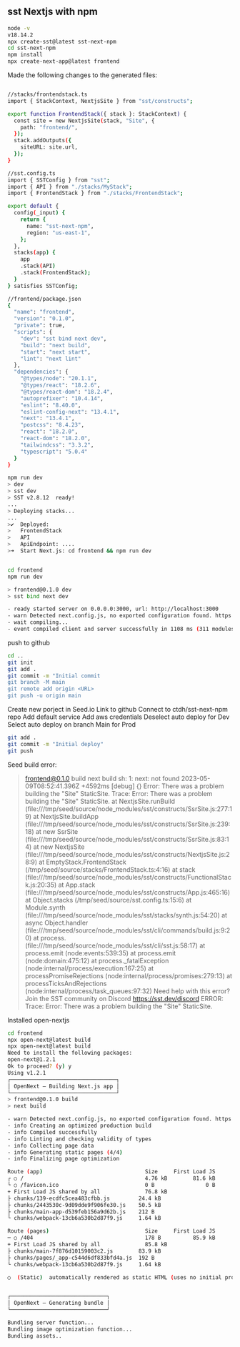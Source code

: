 ## sst Nextjs with npm

```bash
node -v
v18.14.2
npx create-sst@latest sst-next-npm
cd sst-next-npm
npm install
npx create-next-app@latest frontend
```

Made the following changes to the generated files:

```bash

//stacks/frontendstack.ts
import { StackContext, NextjsSite } from "sst/constructs";

export function FrontendStack({ stack }: StackContext) {
  const site = new NextjsSite(stack, "Site", {
    path: "frontend/",
  });
  stack.addOutputs({
    siteURL: site.url,
  });
}

//sst.config.ts
import { SSTConfig } from "sst";
import { API } from "./stacks/MyStack";
import { FrontendStack } from "./stacks/FrontendStack";

export default {
  config(_input) {
    return {
      name: "sst-next-npm",
      region: "us-east-1",
    };
  },
  stacks(app) {
    app
    .stack(API)
    .stack(FrontendStack);
  }
} satisfies SSTConfig;

//frontend/package.json
{
  "name": "frontend",
  "version": "0.1.0",
  "private": true,
  "scripts": {
    "dev": "sst bind next dev",
    "build": "next build",
    "start": "next start",
    "lint": "next lint"
  },
  "dependencies": {
    "@types/node": "20.1.1",
    "@types/react": "18.2.6",
    "@types/react-dom": "18.2.4",
    "autoprefixer": "10.4.14",
    "eslint": "8.40.0",
    "eslint-config-next": "13.4.1",
    "next": "13.4.1",
    "postcss": "8.4.23",
    "react": "18.2.0",
    "react-dom": "18.2.0",
    "tailwindcss": "3.3.2",
    "typescript": "5.0.4"
  }
}

```

```bash
npm run dev
> dev
> sst dev
> SST v2.8.12  ready!
...
> Deploying stacks...
...
>✔  Deployed:
>   FrontendStack
>   API
>   ApiEndpoint: ....
>➜  Start Next.js: cd frontend && npm run dev


cd frontend
npm run dev

> frontend@0.1.0 dev
> sst bind next dev

- ready started server on 0.0.0.0:3000, url: http://localhost:3000
- warn Detected next.config.js, no exported configuration found. https://nextjs.org/docs/messages/empty-configuration
- wait compiling...
- event compiled client and server successfully in 1108 ms (311 modules)

```

push to github

```bash
cd ..
git init
git add .
git commit -m "Initial commit
git branch -M main
git remote add origin <URL>
git push -u origin main
```

Create new porject in Seed.io
Link to github
Connect to ctdh/sst-next-npm repo
Add default service
Add aws credentials
Deselect auto deploy for Dev
Select auto deploy on branch Main for Prod

```bash
git add .
git commit -m "Initial deploy"
git push
```

Seed build error:
> frontend@0.1.0 build
> next build
sh: 1: next: not found
2023-05-09T08:52:41.396Z  +4592ms [debug] {}
Error: There was a problem building the "Site" StaticSite.
Trace: Error: There was a problem building the "Site" StaticSite.
    at NextjsSite.runBuild (file:///tmp/seed/source/node_modules/sst/constructs/SsrSite.js:277:19)
    at NextjsSite.buildApp (file:///tmp/seed/source/node_modules/sst/constructs/SsrSite.js:239:18)
    at new SsrSite (file:///tmp/seed/source/node_modules/sst/constructs/SsrSite.js:83:14)
    at new NextjsSite (file:///tmp/seed/source/node_modules/sst/constructs/NextjsSite.js:28:9)
    at EmptyStack.FrontendStack (/tmp/seed/source/stacks/FrontendStack.ts:4:16)
    at stack (file:///tmp/seed/source/node_modules/sst/constructs/FunctionalStack.js:20:35)
    at App.stack (file:///tmp/seed/source/node_modules/sst/constructs/App.js:465:16)
    at Object.stacks (/tmp/seed/source/sst.config.ts:15:6)
    at Module.synth (file:///tmp/seed/source/node_modules/sst/stacks/synth.js:54:20)
    at async Object.handler (file:///tmp/seed/source/node_modules/sst/cli/commands/build.js:9:20)
    at process.<anonymous> (file:///tmp/seed/source/node_modules/sst/cli/sst.js:58:17)
    at process.emit (node:events:539:35)
    at process.emit (node:domain:475:12)
    at process._fatalException (node:internal/process/execution:167:25)
    at processPromiseRejections (node:internal/process/promises:279:13)
    at processTicksAndRejections (node:internal/process/task_queues:97:32)
Need help with this error? Join the SST community on Discord https://sst.dev/discord
ERROR: Trace: Error: There was a problem building the "Site" StaticSite.

Installed open-nextjs
  
  ```bash
  cd frontend 
  npx open-next@latest build
  npx open-next@latest build 
Need to install the following packages:
  open-next@1.2.1
Ok to proceed? (y) y
Using v1.2.1
┌─────────────────────────────────┐
│ OpenNext — Building Next.js app │
└─────────────────────────────────┘
> frontend@0.1.0 build
> next build

- warn Detected next.config.js, no exported configuration found. https://nextjs.org/docs/messages/empty-configuration
- info Creating an optimized production build  
- info Compiled successfully
- info Linting and checking validity of types  
- info Collecting page data
- info Generating static pages (4/4)
- info Finalizing page optimization  

Route (app)                                Size     First Load JS
┌ ○ /                                      4.76 kB        81.6 kB
└ ○ /favicon.ico                           0 B                0 B
+ First Load JS shared by all              76.8 kB
  ├ chunks/139-ecdfc5cea483cfbb.js         24.4 kB
  ├ chunks/2443530c-9d09dde9f906fe30.js    50.5 kB
  ├ chunks/main-app-d539feb156a9d62b.js    212 B
  └ chunks/webpack-13cb6a530b2d87f9.js     1.64 kB

Route (pages)                              Size     First Load JS
─ ○ /404                                   178 B          85.9 kB
+ First Load JS shared by all              85.8 kB
  ├ chunks/main-7f876d10159003c2.js        83.9 kB
  ├ chunks/pages/_app-c544d6df833bfd4a.js  192 B
  └ chunks/webpack-13cb6a530b2d87f9.js     1.64 kB

○  (Static)  automatically rendered as static HTML (uses no initial props)


┌──────────────────────────────┐
│ OpenNext — Generating bundle │
└──────────────────────────────┘

Bundling server function...
Bundling image optimization function...
Bundling assets..
```